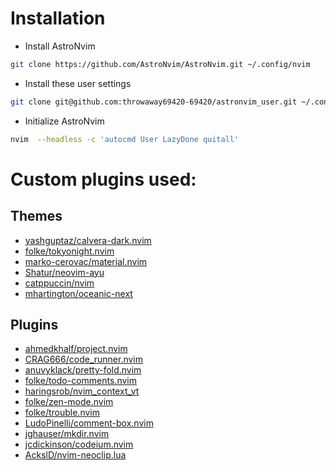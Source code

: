 # Installation

- Install AstroNvim

```sh
git clone https://github.com/AstroNvim/AstroNvim.git ~/.config/nvim
```

- Install these user settings

```sh
git clone git@github.com:throwaway69420-69420/astronvim_user.git ~/.config/nvim/lua/user
```

- Initialize AstroNvim

```sh
nvim  --headless -c 'autocmd User LazyDone quitall'
```

# Custom plugins used:

## Themes

- [yashguptaz/calvera-dark.nvim](https://github.com/yashguptaz/calvera-dark.nvim)
- [folke/tokyonight.nvim](https://github.com/folke/tokyonight.nvim)
- [marko-cerovac/material.nvim](https://github.com/marko-cerovac/material.nvim)
- [Shatur/neovim-ayu](https://github.com/Shatur/neovim-ayu)
- [catppuccin/nvim](https://github.com/catppuccin/nvim)
- [mhartington/oceanic-next](https://github.com/mhartington/oceanic-next)

## Plugins

- [ahmedkhalf/project.nvim](https://github.com/ahmedkhalf/project.nvim)
- [CRAG666/code_runner.nvim](https://github.com/CRAG666/code_runner.nvim)
- [anuvyklack/pretty-fold.nvim](https://github.com/anuvyklack/pretty-fold.nvim)
- [folke/todo-comments.nvim](https://github.com/folke/todo-comments.nvim)
- [haringsrob/nvim_context_vt](https://github.com/haringsrob/nvim_context_vt)
- [folke/zen-mode.nvim](https://github.com/folke/zen-mode.nvim)
- [folke/trouble.nvim](https://github.com/folke/trouble.nvim)
- [LudoPinelli/comment-box.nvim](https://github.com/LudoPinelli/comment-box.nvim)
- [jghauser/mkdir.nvim](https://github.com/jghauser/mkdir.nvim)
- [jcdickinson/codeium.nvim](https://github.com/jcdickinson/codeium.nvim)
- [AckslD/nvim-neoclip.lua](https://github.com/AckslD/nvim-neoclip.lua)

